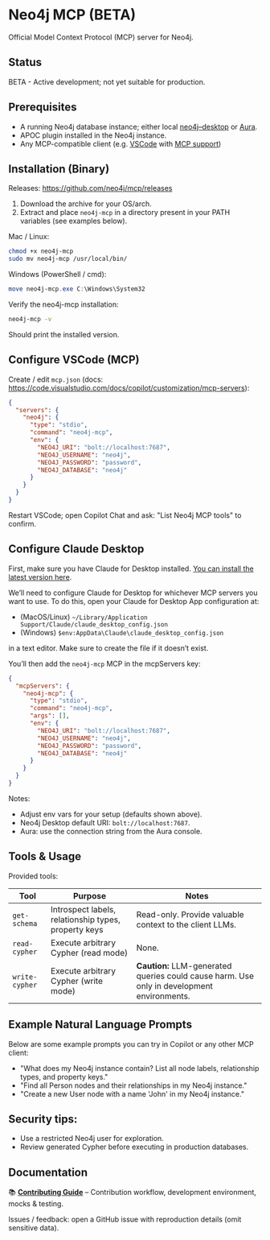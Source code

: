 # Neo4j MCP (BETA)

Official Model Context Protocol (MCP) server for Neo4j.

## Status

BETA - Active development; not yet suitable for production.

## Prerequisites

- A running Neo4j database instance; either local [neo4j–desktop](https://neo4j.com/download/) or [Aura](https://neo4j.com/product/auradb/).
- APOC plugin installed in the Neo4j instance.
- Any MCP-compatible client (e.g. [VSCode](https://code.visualstudio.com/) with [MCP support](https://code.visualstudio.com/docs/copilot/customization/mcp-servers))

## Installation (Binary)

Releases: https://github.com/neo4j/mcp/releases

1. Download the archive for your OS/arch.
2. Extract and place `neo4j-mcp` in a directory present in your PATH variables (see examples below).

Mac / Linux:

```bash
chmod +x neo4j-mcp
sudo mv neo4j-mcp /usr/local/bin/
```

Windows (PowerShell / cmd):

```powershell
move neo4j-mcp.exe C:\Windows\System32
```

Verify the neo4j-mcp installation:

```bash
neo4j-mcp -v
```

Should print the installed version.

## Configure VSCode (MCP)

Create / edit `mcp.json` (docs: https://code.visualstudio.com/docs/copilot/customization/mcp-servers):

```json
{
  "servers": {
    "neo4j": {
      "type": "stdio",
      "command": "neo4j-mcp",
      "env": {
        "NEO4J_URI": "bolt://localhost:7687",
        "NEO4J_USERNAME": "neo4j",
        "NEO4J_PASSWORD": "password",
        "NEO4J_DATABASE": "neo4j"
      }
    }
  }
}
```

Restart VSCode; open Copilot Chat and ask: "List Neo4j MCP tools" to confirm.

## Configure Claude Desktop

First, make sure you have Claude for Desktop installed. [You can install the latest version here](https://claude.ai/download).

We’ll need to configure Claude for Desktop for whichever MCP servers you want to use. To do this, open your Claude for Desktop App configuration at:

- (MacOS/Linux) `~/Library/Application Support/Claude/claude_desktop_config.json`
- (Windows) `$env:AppData\Claude\claude_desktop_config.json`

in a text editor. Make sure to create the file if it doesn’t exist.

You’ll then add the `neo4j-mcp` MCP in the mcpServers key:

```json
{
  "mcpServers": {
    "neo4j-mcp": {
      "type": "stdio",
      "command": "neo4j-mcp",
      "args": [],
      "env": {
        "NEO4J_URI": "bolt://localhost:7687",
        "NEO4J_USERNAME": "neo4j",
        "NEO4J_PASSWORD": "password",
        "NEO4J_DATABASE": "neo4j"
      }
    }
  }
}
```

Notes:

- Adjust env vars for your setup (defaults shown above).
- Neo4j Desktop default URI: `bolt://localhost:7687`.
- Aura: use the connection string from the Aura console.

## Tools & Usage

Provided tools:

| Tool         | Purpose                                              | Notes                                                                                      |
| ------------ | ---------------------------------------------------- | ------------------------------------------------------------------------------------------ |
| `get-schema` | Introspect labels, relationship types, property keys | Read-only. Provide valuable context to the client LLMs.                                    |
| `read-cypher` | Execute arbitrary Cypher (read mode)                | None.                                                                                      |
| `write-cypher` | Execute arbitrary Cypher (write mode)              | **Caution:** LLM-generated queries could cause harm. Use only in development environments. |

## Example Natural Language Prompts

Below are some example prompts you can try in Copilot or any other MCP client:

- "What does my Neo4j instance contain? List all node labels, relationship types, and property keys."
- "Find all Person nodes and their relationships in my Neo4j instance."
- "Create a new User node with a name 'John' in my Neo4j instance."

## Security tips:

- Use a restricted Neo4j user for exploration.
- Review generated Cypher before executing in production databases.

## Documentation

📚 **[Contributing Guide](CONTRIBUTING.md)** – Contribution workflow, development environment, mocks & testing.

Issues / feedback: open a GitHub issue with reproduction details (omit sensitive data).
